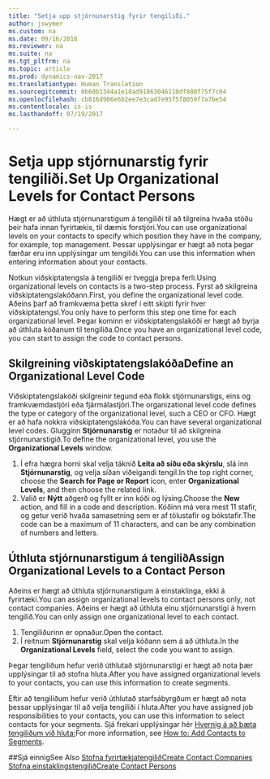 ```yaml
---
title: "Setja upp stjórnunarstig fyrir tengiliði."
author: jswymer
ms.custom: na
ms.date: 09/16/2016
ms.reviewer: na
ms.suite: na
ms.tgt_pltfrm: na
ms.topic: article
ms.prod: dynamics-nav-2017
ms.translationtype: Human Translation
ms.sourcegitcommit: 6b60b1344a1e18ad91863046110df880f75f7c04
ms.openlocfilehash: cb816d906e6b2ee7e3cad7e95f5f8059f7a7be54
ms.contentlocale: is-is
ms.lasthandoff: 07/19/2017

---
```

# <a name="set-up-organizational-levels-for-contact-persons"></a><span data-ttu-id="c0f19-102">Setja upp stjórnunarstig fyrir tengiliði.</span><span class="sxs-lookup"><span data-stu-id="c0f19-102">Set Up Organizational Levels for Contact Persons</span></span>
<span data-ttu-id="c0f19-103">Hægt er að úthluta stjórnunarstigum á tengiliði til að tilgreina hvaða stöðu þeir hafa innan fyrirtækis, til dæmis forstjóri.</span><span class="sxs-lookup"><span data-stu-id="c0f19-103">You can use organizational levels on your contacts to specify which position they have in the company, for example, top management.</span></span> <span data-ttu-id="c0f19-104">Þessar upplýsingar er hægt að nota þegar færðar eru inn upplýsingar um tengiliði.</span><span class="sxs-lookup"><span data-stu-id="c0f19-104">You can use this information when entering information about your contacts.</span></span>

<span data-ttu-id="c0f19-105">Notkun viðskiptatengsla á tengiliði er tveggja þrepa ferli.</span><span class="sxs-lookup"><span data-stu-id="c0f19-105">Using organizational levels on contacts is a two-step process.</span></span> <span data-ttu-id="c0f19-106">Fyrst að skilgreina viðskiptatengslakóðann.</span><span class="sxs-lookup"><span data-stu-id="c0f19-106">First, you define the organizational level code.</span></span> <span data-ttu-id="c0f19-107">Aðeins þarf að framkvæma þetta skref í eitt skipti fyrir hver viðskiptatengsl.</span><span class="sxs-lookup"><span data-stu-id="c0f19-107">You only have to perform this step one time for each organizational level.</span></span> <span data-ttu-id="c0f19-108">Þegar kominn er viðskiptatengslakóði er hægt að byrja að úthluta kóðanum til tengiliða.</span><span class="sxs-lookup"><span data-stu-id="c0f19-108">Once you have an organizational level code, you can start to assign the code to contact persons.</span></span>

## <a name="define-an-organizational-level-code"></a><span data-ttu-id="c0f19-109">Skilgreining viðskiptatengslakóða</span><span class="sxs-lookup"><span data-stu-id="c0f19-109">Define an Organizational Level Code</span></span>
<span data-ttu-id="c0f19-110">Viðskiptatengslakóði skilgreinir tegund eða flokk stjórnunarstigs, eins og framkvæmdastjóri eða fjármálastjóri.</span><span class="sxs-lookup"><span data-stu-id="c0f19-110">The organizational level code defines the type or category of the organizational level, such a CEO  or CFO.</span></span> <span data-ttu-id="c0f19-111">Hægt er að hafa nokkra viðskiptatengslakóða.</span><span class="sxs-lookup"><span data-stu-id="c0f19-111">You can have several organizational level codes.</span></span> <span data-ttu-id="c0f19-112">Glugginn **Stjórnunarstig** er notaður til að skilgreina stjórnunarstigið.</span><span class="sxs-lookup"><span data-stu-id="c0f19-112">To define the organizational level, you use the **Organizational Levels** window.</span></span>

1. <span data-ttu-id="c0f19-113">Í efra hægra horni skal velja táknið **Leita að síðu eða skýrslu**, slá inn **Stjórnunarstig**, og velja síðan viðeigandi tengil.</span><span class="sxs-lookup"><span data-stu-id="c0f19-113">In the top right corner, choose the **Search for Page or Report** icon, enter **Organizational Levels**, and then choose the related link.</span></span>
2. <span data-ttu-id="c0f19-114">Valið er **Nýtt** aðgerð og fyllt er inn kóði og lýsing.</span><span class="sxs-lookup"><span data-stu-id="c0f19-114">Choose the **New** action, and fill in a code and description.</span></span> <span data-ttu-id="c0f19-115">Kóðinn má vera mest 11 stafir, og getur verið hvaða samasetning sem er af tölustafir og bókstafir.</span><span class="sxs-lookup"><span data-stu-id="c0f19-115">The code can be a maximum of 11 characters, and can be any combination of numbers and letters.</span></span>

## <a name="assign-organizational-levels-to-a-contact-person"></a><span data-ttu-id="c0f19-116">Úthluta stjórnunarstigum á tengilið</span><span class="sxs-lookup"><span data-stu-id="c0f19-116">Assign Organizational Levels to a Contact Person</span></span>
<span data-ttu-id="c0f19-117">Aðeins er hægt að úthluta stjórnunarstigum á einstaklinga, ekki á fyrirtæki.</span><span class="sxs-lookup"><span data-stu-id="c0f19-117">You can assign organizational levels to contact persons only, not contact companies.</span></span> <span data-ttu-id="c0f19-118">Aðeins er hægt að úthluta einu stjórnunarstigi á hvern tengilið.</span><span class="sxs-lookup"><span data-stu-id="c0f19-118">You can only assign one organizational level to each contact.</span></span>

1. <span data-ttu-id="c0f19-119">Tengiliðurinn er opnaður.</span><span class="sxs-lookup"><span data-stu-id="c0f19-119">Open the contact.</span></span>
2. <span data-ttu-id="c0f19-120">Í reitnum **Stjórnunarstig** skal velja kóðann sem á að úthluta.</span><span class="sxs-lookup"><span data-stu-id="c0f19-120">In the **Organizational Levels** field, select the code you want to assign.</span></span>

<span data-ttu-id="c0f19-121">Þegar tengiliðum hefur verið úthlutað stjórnunarstigi er hægt að nota þær upplýsingar til að stofna hluta.</span><span class="sxs-lookup"><span data-stu-id="c0f19-121">After you have assigned organizational levels to your contacts, you can use this information to create segments.</span></span>

<span data-ttu-id="c0f19-122">Eftir að tengiliðum hefur verið úthlutað starfsábyrgðum er hægt að nota þessar upplýsingar til að velja tengiliði í hluta.</span><span class="sxs-lookup"><span data-stu-id="c0f19-122">After you have assigned job responsibilities to your contacts, you can use this information to select contacts for your segments.</span></span> <span data-ttu-id="c0f19-123">Sjá frekari upplýsingar hér [Hvernig á að bæta tengiliðum við hluta:](marketing-add-contact-segment.md)</span><span class="sxs-lookup"><span data-stu-id="c0f19-123">For more information, see [How to: Add Contacts to Segments](marketing-add-contact-segment.md).</span></span>

##<a name="see-also"></a><span data-ttu-id="c0f19-124">Sjá einnig</span><span class="sxs-lookup"><span data-stu-id="c0f19-124">See Also</span></span>
[<span data-ttu-id="c0f19-125">Stofna fyrirtækjatengilið</span><span class="sxs-lookup"><span data-stu-id="c0f19-125">Create Contact Companies</span></span>](marketing-create-contact-companies.md)  
[<span data-ttu-id="c0f19-126">Stofna einstaklingstengilið</span><span class="sxs-lookup"><span data-stu-id="c0f19-126">Create Contact Persons</span></span>](marketing-create-contact-persons.md)  

